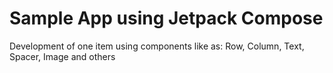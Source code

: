 # Sample App using Jetpack Compose

Development of one item using components like as: Row, Column, Text, Spacer, Image and others  
